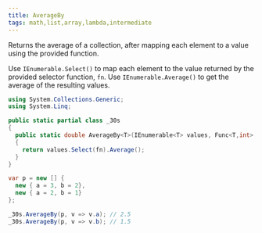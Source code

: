 ```yaml
---
title: AverageBy
tags: math,list,array,lambda,intermediate
---
```


Returns the average of a collection, after mapping each element to a value using the provided function.

Use `IEnumerable.Select()` to map each element to the value returned by the provided selector function, `fn`.
Use `IEnumerable.Average()` to get the average of the resulting values.

```csharp
using System.Collections.Generic;
using System.Linq;

public static partial class _30s 
{
  public static double AverageBy<T>(IEnumerable<T> values, Func<T,int> fn) 
  {
    return values.Select(fn).Average();
  }
}
```

```csharp
var p = new [] {
  new { a = 3, b = 2},
  new { a = 2, b = 1}
};

_30s.AverageBy(p, v => v.a); // 2.5
_30s.AverageBy(p, v => v.b); // 1.5
```

